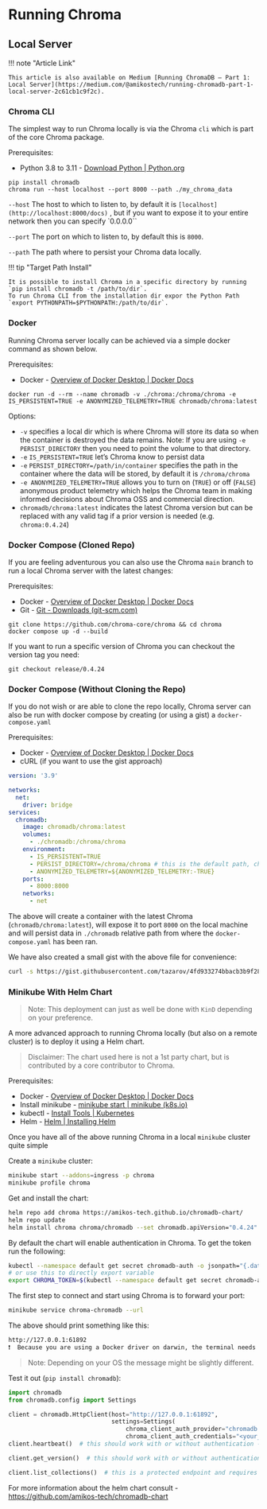# Running Chroma

## Local Server

!!! note "Article Link"

    This article is also available on Medium [Running ChromaDB — Part 1: Local Server](https://medium.com/@amikostech/running-chromadb-part-1-local-server-2c61cb1c9f2c).

### Chroma CLI

The simplest way to run Chroma locally is via the Chroma `cli` which is part of the core Chroma package.

Prerequisites:

- Python 3.8 to 3.11 - [Download Python | Python.org](https://www.python.org/downloads/)

```shell
pip install chromadb
chroma run --host localhost --port 8000 --path ./my_chroma_data
```

`--host` The host to which to listen to, by default it is `[localhost](http://localhost:8000/docs)` , but if you want to
expose it to your entire network then you can specify `0.0.0.0``

`--port` The port on which to listen to, by default this is `8000`.

`--path` The path where to persist your Chroma data locally.

!!! tip "Target Path Install"

    It is possible to install Chroma in a specific directory by running `pip install chromadb -t /path/to/dir`.
    To run Chroma CLI from the installation dir expor the Python Path `export PYTHONPATH=$PYTHONPATH:/path/to/dir`.

### Docker

Running Chroma server locally can be achieved via a simple docker command as shown below.

Prerequisites:

- Docker - [Overview of Docker Desktop | Docker Docs](https://docs.docker.com/desktop/)

```shell
docker run -d --rm --name chromadb -v ./chroma:/chroma/chroma -e IS_PERSISTENT=TRUE -e ANONYMIZED_TELEMETRY=TRUE chromadb/chroma:latest
```

Options:

- `-v` specifies a local dir which is where Chroma will store its data so when the container is destroyed the data
  remains. Note: If you are using `-e PERSIST_DIRECTORY` then you need to point the volume to that directory.
- `-e` `IS_PERSISTENT=TRUE` let’s Chroma know to persist data
- `-e` `PERSIST_DIRECTORY=/path/in/container` specifies the path in the container where the data will be stored, by
  default it is `/chroma/chroma`
- `-e ANONYMIZED_TELEMETRY=TRUE` allows you to turn on (`TRUE`) or off (`FALSE`) anonymous product telemetry which helps
  the Chroma team in making informed decisions about Chroma OSS and commercial direction.
- `chromadb/chroma:latest` indicates the latest Chroma version but can be replaced with any valid tag if a prior version
  is needed (e.g. `chroma:0.4.24`)

### Docker Compose (Cloned Repo)

If you are feeling adventurous you can also use the Chroma `main` branch to run a local Chroma server with the latest
changes:

Prerequisites:

- Docker - [Overview of Docker Desktop | Docker Docs](https://docs.docker.com/desktop/)
- Git - [Git - Downloads (git-scm.com)](https://git-scm.com/downloads)

```shell
git clone https://github.com/chroma-core/chroma && cd chroma
docker compose up -d --build
```

If you want to run a specific version of Chroma you can checkout the version tag you need:

```shell
git checkout release/0.4.24
```

### Docker Compose (Without Cloning the Repo)

If you do not wish or are able to clone the repo locally, Chroma server can also be run with docker compose by
creating (or using a gist) a `docker-compose.yaml`

Prerequisites:

- Docker - [Overview of Docker Desktop | Docker Docs](https://docs.docker.com/desktop/)
- cURL (if you want to use the gist approach)

```yaml
version: '3.9'

networks:
  net:
    driver: bridge
services:
  chromadb:
    image: chromadb/chroma:latest
    volumes:
      - ./chromadb:/chroma/chroma
    environment:
      - IS_PERSISTENT=TRUE
      - PERSIST_DIRECTORY=/chroma/chroma # this is the default path, change it as needed
      - ANONYMIZED_TELEMETRY=${ANONYMIZED_TELEMETRY:-TRUE}
    ports:
      - 8000:8000
    networks:
      - net
```

The above will create a container with the latest Chroma (`chromadb/chroma:latest`), will expose it to port `8000` on
the local machine and will persist data in `./chromadb` relative path from where the `docker-compose.yaml` has been ran.

We have also created a small gist with the above file for convenience:

```bash
curl -s https://gist.githubusercontent.com/tazarov/4fd933274bbacb3b9f286b15c01e904b/raw/87268142d64d8ee0f7f98c27a62a5d089923a1df/docker-compose.yaml | docker-compose -f - up
```

### Minikube With Helm Chart

> Note: This deployment can just as well be done with `KinD` depending on your preference.

A more advanced approach to running Chroma locally (but also on a remote cluster) is to deploy it using a Helm chart.

> Disclaimer: The chart used here is not a 1st party chart, but is contributed by a core contributor to Chroma.

Prerequisites:

- Docker - [Overview of Docker Desktop | Docker Docs](https://docs.docker.com/desktop/)
- Install minikube - [minikube start | minikube (k8s.io)](https://minikube.sigs.k8s.io/docs/start/)
- kubectl - [Install Tools | Kubernetes](https://kubernetes.io/docs/tasks/tools/#kubectl)
- Helm - [Helm | Installing Helm](https://helm.sh/docs/intro/install/)

Once you have all of the above running Chroma in a local `minikube` cluster quite simple

Create a `minikube` cluster:

```bash
minikube start --addons=ingress -p chroma
minikube profile chroma
```

Get and install the chart:

```bash
helm repo add chroma https://amikos-tech.github.io/chromadb-chart/
helm repo update
helm install chroma chroma/chromadb --set chromadb.apiVersion="0.4.24"
```

By default the chart will enable authentication in Chroma. To get the token run the following:

```bash
kubectl --namespace default get secret chromadb-auth -o jsonpath="{.data.token}" | base64 --decode
# or use this to directly export variable
export CHROMA_TOKEN=$(kubectl --namespace default get secret chromadb-auth -o jsonpath="{.data.token}" | base64 --decode)
```

The first step to connect and start using Chroma is to forward your port:

```bash
minikube service chroma-chromadb --url
```

The above should print something like this:

```bash
http://127.0.0.1:61892
❗  Because you are using a Docker driver on darwin, the terminal needs to be open to run it.
```

> Note: Depending on your OS the message might be slightly different.

Test it out (`pip install chromadb`):

```python
import chromadb
from chromadb.config import Settings

client = chromadb.HttpClient(host="http://127.0.0.1:61892",
                             settings=Settings(
                                 chroma_client_auth_provider="chromadb.auth.token.TokenAuthClientProvider",
                                 chroma_client_auth_credentials="<your_chroma_token>"))
client.heartbeat()  # this should work with or without authentication - it is a public endpoint

client.get_version()  # this should work with or without authentication - it is a public endpoint

client.list_collections()  # this is a protected endpoint and requires authentication
```

For more information about the helm chart consult - https://github.com/amikos-tech/chromadb-chart
